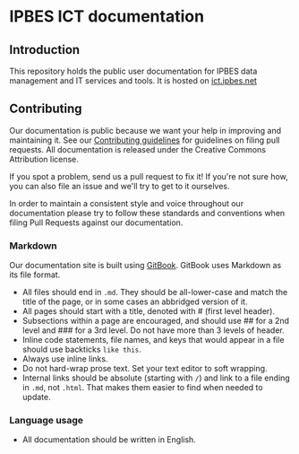 # IPBES ICT documentation

## Introduction

This repository holds the public user documentation for IPBES data management and IT services and tools. It is hosted on [ict.ipbes.net](https://ict.ipbes.net)

## Contributing

Our documentation is public because we want your help in improving and maintaining it. See our [Contributing guidelines](https://docs.ipbes.net/introduction/contributing-to-the-ipbes-user-documentation) for guidelines on filing pull requests. All documentation is released under the Creative Commons Attribution license.

If you spot a problem, send us a pull request to fix it! If you're not sure how, you can also file an issue and we'll try to get to it ourselves.

In order to maintain a consistent style and voice throughout our documentation please try to follow these standards and conventions when filing Pull Requests against our documentation.

### Markdown

Our documentation site is built using [GitBook](https://github.com/GitbookIO/gitbook/). GitBook uses Markdown as its file format.

* All files should end in `.md`. They should be all-lower-case and match the title of the page, or in some cases an abbridged version of it.
* All pages should start with a title, denoted with \# \(first level header\).
* Subsections within a page are encouraged, and should use \#\# for a 2nd level and \#\#\# for a 3rd level. Do not have more than 3 levels of header.
* Inline code statements, file names, and keys that would appear in a file should use backticks `like this`.
* Always use inline links.
* Do not hard-wrap prose text. Set your text editor to soft wrapping.
* Internal links should be absolute \(starting with `/`\) and link to a file ending in `.md`, not `.html`. That makes them easier to find when needed to update.

### Language usage

* All documentation should be written in English.

